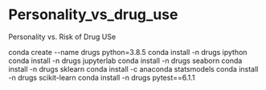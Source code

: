 # Personality_vs_drug_use
Personality vs. Risk of Drug USe

conda create --name drugs python=3.8.5
conda install -n drugs ipython
conda install -n drugs jupyterlab
conda install -n drugs seaborn
conda install -n drugs sklearn
conda install -c anaconda statsmodels
conda install -n drugs scikit-learn
conda install -n drugs pytest==6.1.1

